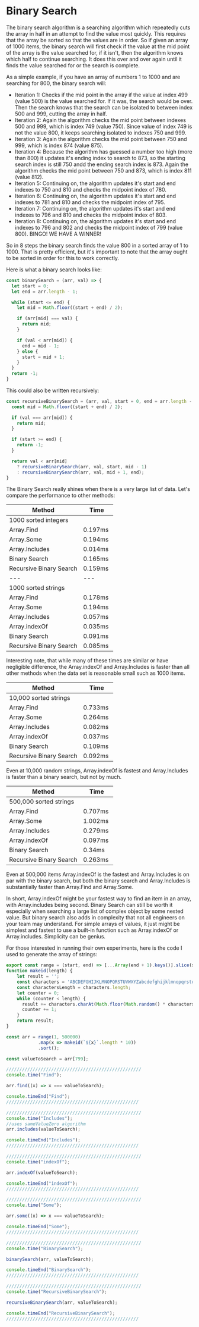 # Binary Search

The binary search algorithm is a searching algorithm which repeatedly cuts the array in half in an attempt to find the value most quickly.  This requires that the array be sorted so that the values are in order.  So if given an array of 1000 items, the binary search will first check if the value at the mid point of the array is the value searched for, if it isn't, then the algorithm knows which half to continue searching.  It does this over and over again until it finds the value searched for or the search is complete.  

As a simple example, if you have an array of numbers 1 to 1000 and are searching for 800, the binary search will:

- Iteration 1: Checks if the mid point in the array if the value at index 499 (value 500) is the value searched for.  If it was, the search would be over.  Then the search knows that the search can be isolated to between index 500 and 999, cutting the array in half.
- Iteration 2: Again the algorithm checks the mid point between indexes 500 and 999, which is index 749 (value 750).  Since value of index 749 is not the value 800, it keeps searching isolated to indexes 750 and 999.
- Iteration 3: Again the algorithm checks the mid point between 750 and 999, which is index 874 (value 875).
- Iteration 4: Because the algorithm has guessed a number too high (more than 800) it updates it's ending index to search to 873, so the starting search index is still 750 andd the ending search index is 873.  Again the algorithm checks the mid point between 750 and 873, which is index 811 (value 812).
- Iteration 5: Continuing on, the algorithm updates it's start and end indexes to 750 and 810 and checks the midpoint index of 780.
- Iteration 6: Continuing on, the algorithm updates it's start and end indexes to 781 and 810 and checks the midpoint index of 795.
- Iteration 7: Continuing on, the algorithm updates it's start and end indexes to 796 and 810 and checks the midpoint index of 803.
- Iteration 8: Continuing on, the algorithm updates it's start and end indexes to 796 and 802 and checks the midpoint index of 799 (value 800). BINGO! WE HAVE A WINNER!

So in 8 steps the binary search finds the value 800 in a sorted array of 1 to 1000.  That is pretty efficient, but it's important to note that the array ought to be sorted in order for this to work correctly.

Here is what a binary search looks like:

```ts
const binarySearch = (arr, val) => {
  let start = 0;
  let end = arr.length - 1;

  while (start <= end) {
    let mid = Math.floor((start + end) / 2);

    if (arr[mid] === val) {
      return mid;
    }

    if (val < arr[mid]) {
      end = mid - 1;
    } else {
      start = mid + 1;
    }
  }
  return -1;
}
```

This could also be written recursively:

```ts
const recursiveBinarySearch = (arr, val, start = 0, end = arr.length - 1) => {
  const mid = Math.floor((start + end) / 2);

  if (val === arr[mid]) {
    return mid;
  }

  if (start >= end) {
    return -1;
  }

  return val < arr[mid]
    ? recursiveBinarySearch(arr, val, start, mid - 1)
    : recursiveBinarySearch(arr, val, mid + 1, end);
}
```


The Binary Search really shines when there is a very large list of data.  Let's compare the performance to other methods:

| Method | Time |
| --- | --- |
|1000 sorted integers| |
| Array.Find | 0.197ms |
| Array.Some | 0.194ms |
| Array.Includes | 0.014ms |
| Binary Search | 0.165ms |
| Recursive Binary Search | 0.159ms |
| --- | --- |
|1000 sorted strings| |
| Array.Find | 0.178ms |
| Array.Some | 0.194ms |
| Array.Includes | 0.057ms |
| Array.indexOf | 0.035ms |
| Binary Search | 0.091ms |
| Recursive Binary Search | 0.085ms |

Interesting note, that while many of these times are similar or have negligible difference, the Array.indexOf and Array.Includes is faster than all other methods when the data set is reasonable small such as 1000 items.


| Method | Time |
| --- | --- |
|10,000 sorted strings| |
| Array.Find | 0.733ms |
| Array.Some | 0.264ms |
| Array.Includes | 0.082ms |
| Array.indexOf | 0.037ms |
| Binary Search | 0.109ms |
| Recursive Binary Search | 0.092ms |

Even at 10,000 random strings, Array.indexOf is fastest and Array.Includes is faster than a binary search, but not by much.

| Method | Time |
| --- | --- |
|500,000 sorted strings| |
| Array.Find | 0.707ms |
| Array.Some | 1.002ms |
| Array.Includes | 0.279ms |
| Array.indexOf | 0.097ms |
| Binary Search | 0.34ms |
| Recursive Binary Search | 0.263ms|


Even at 500,000 items Array.indexOf is the fastest and Array.Includes is on par with the binary search, but both the binary search and Array.Includes is substantially faster than Array.Find and Array.Some.  

In short, Array.indexOf might be your fastest way to find an item in an array, with Array.includes being second.  Binary Search can still be worth it especially when searching a large list of complex object by some nested value. But binary search also adds in complexity that not all engineers on your team may understand.  For simple arrays of values, it just might be simplest and fastest to use a built-in function such as Array.indexOf or Array.includes.  Simplicity can be genius.

For those interested in running their own experiments, here is the code I used to generate the array of strings:

```ts
export const range = (start, end) => [...Array(end + 1).keys()].slice(start);
function makeid(length) {
    let result = '';
    const characters = 'ABCDEFGHIJKLMNOPQRSTUVWXYZabcdefghijklmnopqrstuvwxyz0123456789';
    const charactersLength = characters.length;
    let counter = 0;
    while (counter < length) {
      result += characters.charAt(Math.floor(Math.random() * charactersLength));
      counter += 1;
    }
    return result;
}

const arr = range(1, 500000)
            .map(x => makeid(`${x}`.length * 10))
            .sort();

const valueToSearch = arr[799];

///////////////////////////////////////////////////
console.time("Find");

arr.find((x) => x === valueToSearch);

console.timeEnd("Find");
//////////////////////////////////////////////////

///////////////////////////////////////////////////
console.time("Includes");
//uses sameValueZero algorithm
arr.includes(valueToSearch);

console.timeEnd("Includes");
//////////////////////////////////////////////////

///////////////////////////////////////////////////
console.time("indexOf");

arr.indexOf(valueToSearch);

console.timeEnd("indexOf");
//////////////////////////////////////////////////

///////////////////////////////////////////////////
console.time("Some");

arr.some((x) => x === valueToSearch);

console.timeEnd("Some");
//////////////////////////////////////////////////

///////////////////////////////////////////////////
console.time("BinarySearch");

binarySearch(arr, valueToSearch);

console.timeEnd("BinarySearch");
//////////////////////////////////////////////////

///////////////////////////////////////////////////
console.time("RecursiveBinarySearch");

recursiveBinarySearch(arr, valueToSearch);

console.timeEnd("RecursiveBinarySearch");
//////////////////////////////////////////////////
```